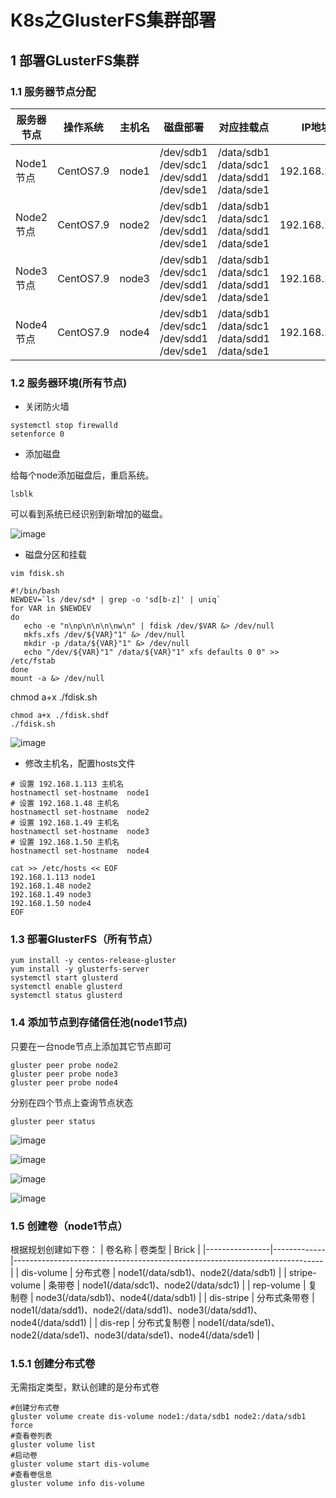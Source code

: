 # K8s之GlusterFS集群部署
## 1 部署GLusterFS集群
### 1.1 服务器节点分配
|  服务器节点 |   操作系统  | 主机名 |               磁盘部署                  |                     对应挂载点              |    IP地址   | 
|-------------|-------------|--------|----------------------------------------|---------------------------------------------|--------------|
|  Node1节点  |  CentOS7.9  |  node1 | /dev/sdb1 /dev/sdc1 /dev/sdd1 /dev/sde1 | /data/sdb1 /data/sdc1 /data/sdd1 /data/sde1 |192.168.1.113|
|  Node2节点  |  CentOS7.9  |  node2 | /dev/sdb1 /dev/sdc1 /dev/sdd1 /dev/sde1 | /data/sdb1 /data/sdc1 /data/sdd1 /data/sde1 |192.168.1.48 |
|  Node3节点  |  CentOS7.9  |  node3 | /dev/sdb1 /dev/sdc1 /dev/sdd1 /dev/sde1 | /data/sdb1 /data/sdc1 /data/sdd1 /data/sde1 |192.168.1.49 |
|  Node4节点  |  CentOS7.9  |  node4 | /dev/sdb1 /dev/sdc1 /dev/sdd1 /dev/sde1 | /data/sdb1 /data/sdc1 /data/sdd1 /data/sde1 |192.168.1.50 |
### 1.2 服务器环境(所有节点)
- 关闭防火墙
```
systemctl stop firewalld
setenforce 0
```
- 添加磁盘

给每个node添加磁盘后，重启系统。
```
lsblk
```
可以看到系统已经识别到新增加的磁盘。

![image](https://github.com/kenlab-chung/kenlab-chung.github.io/assets/59462735/b26895c5-7e06-49d5-807b-60a87a4b961d)

- 磁盘分区和挂载
```
vim fdisk.sh
``` 
```
#!/bin/bash
NEWDEV=`ls /dev/sd* | grep -o 'sd[b-z]' | uniq`
for VAR in $NEWDEV
do
   echo -e "n\np\n\n\n\nw\n" | fdisk /dev/$VAR &> /dev/null
   mkfs.xfs /dev/${VAR}"1" &> /dev/null
   mkdir -p /data/${VAR}"1" &> /dev/null
   echo "/dev/${VAR}"1" /data/${VAR}"1" xfs defaults 0 0" >> /etc/fstab
done
mount -a &> /dev/null
```
chmod a+x ./fdisk.sh
```
chmod a+x ./fdisk.shdf
./fdisk.sh
```
![image](https://github.com/kenlab-chung/kenlab-chung.github.io/assets/59462735/d579c050-c63b-494d-9eb3-bd9c0077101c)

- 修改主机名，配置hosts文件
```
# 设置 192.168.1.113 主机名
hostnamectl set-hostname  node1
# 设置 192.168.1.48 主机名
hostnamectl set-hostname  node2
# 设置 192.168.1.49 主机名
hostnamectl set-hostname  node3
# 设置 192.168.1.50 主机名
hostnamectl set-hostname  node4
```
```
cat >> /etc/hosts << EOF
192.168.1.113 node1
192.168.1.48 node2
192.168.1.49 node3
192.168.1.50 node4
EOF
```
### 1.3 部署GlusterFS（所有节点）
```
yum install -y centos-release-gluster
yum install -y glusterfs-server
systemctl start glusterd
systemctl enable glusterd
systemctl status glusterd
```
### 1.4 添加节点到存储信任池(node1节点)
只要在一台node节点上添加其它节点即可
```
gluster peer probe node2
gluster peer probe node3
gluster peer probe node4
```
分别在四个节点上查询节点状态
```
gluster peer status
```
![image](https://github.com/kenlab-chung/kenlab-chung.github.io/assets/59462735/01e33e66-ab5c-470d-bf68-1f808b8d9c47)

![image](https://github.com/kenlab-chung/kenlab-chung.github.io/assets/59462735/341b1e5a-3efd-452e-b012-69b3e0f108a5)

![image](https://github.com/kenlab-chung/kenlab-chung.github.io/assets/59462735/5cf95b38-f58f-44f2-bcbc-c76baf065bd9)

![image](https://github.com/kenlab-chung/kenlab-chung.github.io/assets/59462735/47392d78-74b9-40ca-aa12-44f8c1108c45)

### 1.5 创建卷（node1节点）
根据规划创建如下卷：
|      卷名称    |    卷类型   | Brick                                                                       | 
|----------------|-------------|-----------------------------------------------------------------------------|
|  dis-volume    |  分布式卷    | node1(/data/sdb1)、node2(/data/sdb1)                                        | 
|  stripe-volume |  条带卷      | node1(/data/sdc1)、node2(/data/sdc1)                                        | 
|  rep-volume    |  复制卷      |  node3(/data/sdb1)、node4(/data/sdb1)                                       |
|  dis-stripe    |  分布式条带卷 |  node1(/data/sdd1)、node2(/data/sdd1)、node3(/data/sdd1)、node4(/data/sdd1) | 
|  dis-rep       |  分布式复制卷 |  node1(/data/sde1)、node2(/data/sde1)、node3(/data/sde1)、node4(/data/sde1) | 
### 1.5.1 创建分布式卷
无需指定类型，默认创建的是分布式卷
```
#创建分布式卷
gluster volume create dis-volume node1:/data/sdb1 node2:/data/sdb1 force
#查看卷列表
gluster volume list
#启动卷
gluster volume start dis-volume
#查看卷信息
gluster volume info dis-volume
```
